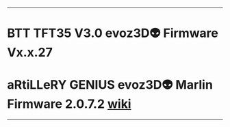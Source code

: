 ***
# BTT TFT35 V3.0 evoz3D:alien: Firmware Vx.x.27
# aRtiLLeRY GENIUS evoz3D:alien: Marlin Firmware 2.0.7.2 [wiki](https://github.com/omonge22/evoz3D/wiki/aRtiLLeRY-GENIUS#evoz3dalien-marlin-firmware-2072)
***
